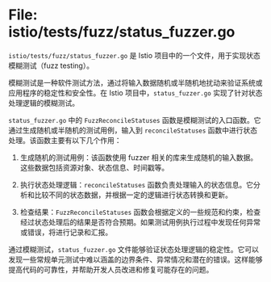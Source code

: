 # File: istio/tests/fuzz/status_fuzzer.go

`istio/tests/fuzz/status_fuzzer.go` 是 Istio 项目中的一个文件，用于实现状态模糊测试（fuzz testing）。

模糊测试是一种软件测试方法，通过将输入数据随机或半随机地扰动来验证系统或应用程序的稳定性和安全性。在 Istio 项目中，`status_fuzzer.go` 实现了针对状态处理逻辑的模糊测试。

`status_fuzzer.go` 中的 `FuzzReconcileStatuses` 函数是模糊测试的入口函数。它通过生成随机或半随机的测试用例，输入到 `reconcileStatuses` 函数中进行状态处理。该函数主要有以下几个作用：

1. 生成随机的测试用例：该函数使用 fuzzer 相关的库来生成随机的输入数据。这些数据包括资源对象、状态信息、时间戳等。

2. 执行状态处理逻辑：`reconcileStatuses` 函数负责处理输入的状态信息。它分析和比较不同的状态数据，并根据一定的逻辑进行状态转换和更新。

3. 检查结果：`FuzzReconcileStatuses` 函数会根据定义的一些规范和约束，检查经过状态处理后的结果是否符合预期。如果测试用例执行过程中发现任何异常或错误，将进行记录和汇报。

通过模糊测试，`status_fuzzer.go` 文件能够验证状态处理逻辑的稳定性。它可以发现一些常规单元测试中难以涵盖的边界条件、异常情况和潜在的错误。这样能够提高代码的可靠性，并帮助开发人员改进和修复可能存在的问题。

